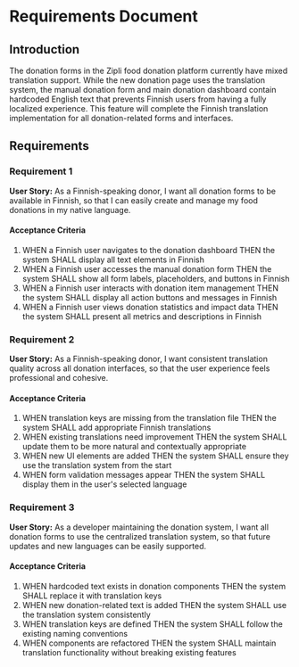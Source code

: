 # Requirements Document

## Introduction

The donation forms in the Zipli food donation platform currently have mixed translation support. While the new donation page uses the translation system, the manual donation form and main donation dashboard contain hardcoded English text that prevents Finnish users from having a fully localized experience. This feature will complete the Finnish translation implementation for all donation-related forms and interfaces.

## Requirements

### Requirement 1

**User Story:** As a Finnish-speaking donor, I want all donation forms to be available in Finnish, so that I can easily create and manage my food donations in my native language.

#### Acceptance Criteria

1. WHEN a Finnish user navigates to the donation dashboard THEN the system SHALL display all text elements in Finnish
2. WHEN a Finnish user accesses the manual donation form THEN the system SHALL show all form labels, placeholders, and buttons in Finnish
3. WHEN a Finnish user interacts with donation item management THEN the system SHALL display all action buttons and messages in Finnish
4. WHEN a Finnish user views donation statistics and impact data THEN the system SHALL present all metrics and descriptions in Finnish

### Requirement 2

**User Story:** As a Finnish-speaking donor, I want consistent translation quality across all donation interfaces, so that the user experience feels professional and cohesive.

#### Acceptance Criteria

1. WHEN translation keys are missing from the translation file THEN the system SHALL add appropriate Finnish translations
2. WHEN existing translations need improvement THEN the system SHALL update them to be more natural and contextually appropriate
3. WHEN new UI elements are added THEN the system SHALL ensure they use the translation system from the start
4. WHEN form validation messages appear THEN the system SHALL display them in the user's selected language

### Requirement 3

**User Story:** As a developer maintaining the donation system, I want all donation forms to use the centralized translation system, so that future updates and new languages can be easily supported.

#### Acceptance Criteria

1. WHEN hardcoded text exists in donation components THEN the system SHALL replace it with translation keys
2. WHEN new donation-related text is added THEN the system SHALL use the translation system consistently
3. WHEN translation keys are defined THEN the system SHALL follow the existing naming conventions
4. WHEN components are refactored THEN the system SHALL maintain translation functionality without breaking existing features
